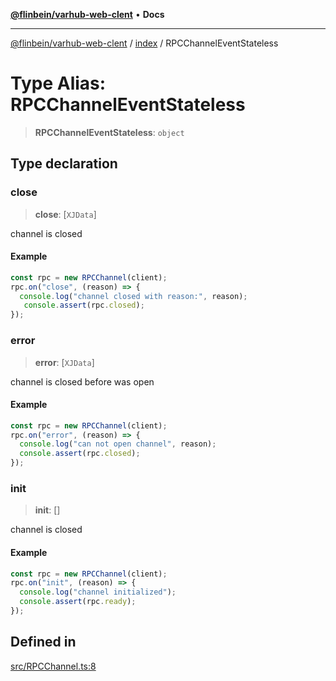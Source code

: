 [**@flinbein/varhub-web-clent**](../../README.md) • **Docs**

***

[@flinbein/varhub-web-clent](../../README.md) / [index](../README.md) / RPCChannelEventStateless

# Type Alias: RPCChannelEventStateless

> **RPCChannelEventStateless**: `object`

## Type declaration

### close

> **close**: [`XJData`]

channel is closed

#### Example

```typescript
const rpc = new RPCChannel(client);
rpc.on("close", (reason) => {
  console.log("channel closed with reason:", reason);
   console.assert(rpc.closed);
});
```

### error

> **error**: [`XJData`]

channel is closed before was open

#### Example

```typescript
const rpc = new RPCChannel(client);
rpc.on("error", (reason) => {
  console.log("can not open channel", reason);
  console.assert(rpc.closed);
});
```

### init

> **init**: []

channel is closed

#### Example

```typescript
const rpc = new RPCChannel(client);
rpc.on("init", (reason) => {
  console.log("channel initialized");
  console.assert(rpc.ready);
});
```

## Defined in

[src/RPCChannel.ts:8](https://github.com/flinbein/varhub-web-client/blob/4a94dc210f3c914d7323a6335e147e209d01f647/src/RPCChannel.ts#L8)
